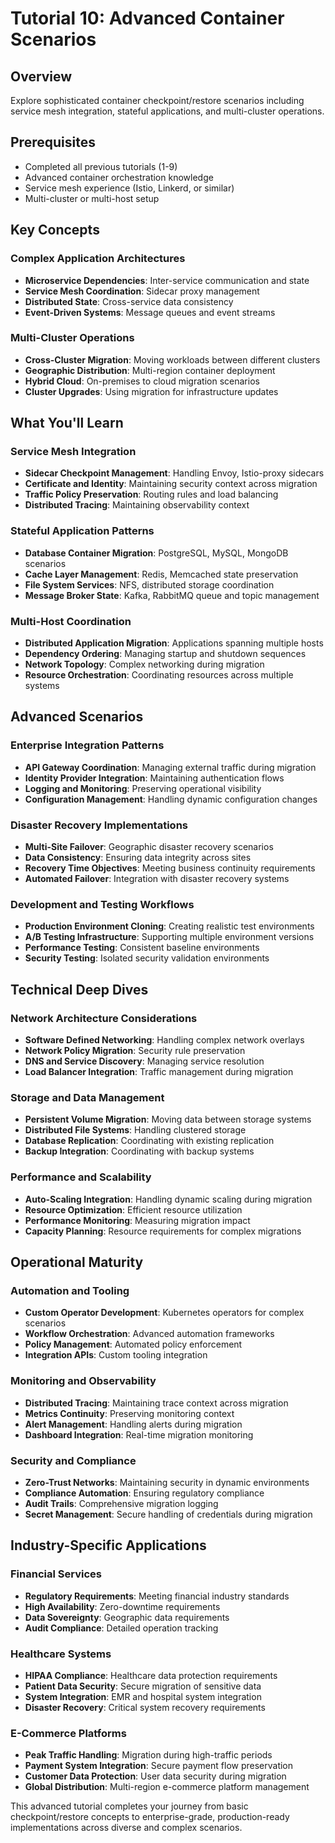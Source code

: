 # Tutorial 10: Advanced Container Scenarios

## Overview
Explore sophisticated container checkpoint/restore scenarios including service mesh integration, stateful applications, and multi-cluster operations.

## Prerequisites
- Completed all previous tutorials (1-9)
- Advanced container orchestration knowledge
- Service mesh experience (Istio, Linkerd, or similar)
- Multi-cluster or multi-host setup

## Key Concepts

### Complex Application Architectures
- **Microservice Dependencies**: Inter-service communication and state
- **Service Mesh Coordination**: Sidecar proxy management
- **Distributed State**: Cross-service data consistency
- **Event-Driven Systems**: Message queues and event streams

### Multi-Cluster Operations
- **Cross-Cluster Migration**: Moving workloads between different clusters
- **Geographic Distribution**: Multi-region container deployment
- **Hybrid Cloud**: On-premises to cloud migration scenarios
- **Cluster Upgrades**: Using migration for infrastructure updates

## What You'll Learn

### Service Mesh Integration
- **Sidecar Checkpoint Management**: Handling Envoy, Istio-proxy sidecars
- **Certificate and Identity**: Maintaining security context across migration
- **Traffic Policy Preservation**: Routing rules and load balancing
- **Distributed Tracing**: Maintaining observability context

### Stateful Application Patterns
- **Database Container Migration**: PostgreSQL, MySQL, MongoDB scenarios
- **Cache Layer Management**: Redis, Memcached state preservation
- **File System Services**: NFS, distributed storage coordination
- **Message Broker State**: Kafka, RabbitMQ queue and topic management

### Multi-Host Coordination
- **Distributed Application Migration**: Applications spanning multiple hosts
- **Dependency Ordering**: Managing startup and shutdown sequences
- **Network Topology**: Complex networking during migration
- **Resource Orchestration**: Coordinating resources across multiple systems

## Advanced Scenarios

### Enterprise Integration Patterns
- **API Gateway Coordination**: Managing external traffic during migration
- **Identity Provider Integration**: Maintaining authentication flows
- **Logging and Monitoring**: Preserving operational visibility
- **Configuration Management**: Handling dynamic configuration changes

### Disaster Recovery Implementations
- **Multi-Site Failover**: Geographic disaster recovery scenarios
- **Data Consistency**: Ensuring data integrity across sites
- **Recovery Time Objectives**: Meeting business continuity requirements
- **Automated Failover**: Integration with disaster recovery systems

### Development and Testing Workflows
- **Production Environment Cloning**: Creating realistic test environments
- **A/B Testing Infrastructure**: Supporting multiple environment versions
- **Performance Testing**: Consistent baseline environments
- **Security Testing**: Isolated security validation environments

## Technical Deep Dives

### Network Architecture Considerations
- **Software Defined Networking**: Handling complex network overlays
- **Network Policy Migration**: Security rule preservation
- **DNS and Service Discovery**: Managing service resolution
- **Load Balancer Integration**: Traffic management during migration

### Storage and Data Management
- **Persistent Volume Migration**: Moving data between storage systems
- **Distributed File Systems**: Handling clustered storage
- **Database Replication**: Coordinating with existing replication
- **Backup Integration**: Coordinating with backup systems

### Performance and Scalability
- **Auto-Scaling Integration**: Handling dynamic scaling during migration
- **Resource Optimization**: Efficient resource utilization
- **Performance Monitoring**: Measuring migration impact
- **Capacity Planning**: Resource requirements for complex migrations

## Operational Maturity

### Automation and Tooling
- **Custom Operator Development**: Kubernetes operators for complex scenarios
- **Workflow Orchestration**: Advanced automation frameworks
- **Policy Management**: Automated policy enforcement
- **Integration APIs**: Custom tooling integration

### Monitoring and Observability
- **Distributed Tracing**: Maintaining trace context across migration
- **Metrics Continuity**: Preserving monitoring context
- **Alert Management**: Handling alerts during migration
- **Dashboard Integration**: Real-time migration monitoring

### Security and Compliance
- **Zero-Trust Networks**: Maintaining security in dynamic environments
- **Compliance Automation**: Ensuring regulatory compliance
- **Audit Trails**: Comprehensive migration logging
- **Secret Management**: Secure handling of credentials during migration

## Industry-Specific Applications

### Financial Services
- **Regulatory Requirements**: Meeting financial industry standards
- **High Availability**: Zero-downtime requirements
- **Data Sovereignty**: Geographic data requirements
- **Audit Compliance**: Detailed operation tracking

### Healthcare Systems
- **HIPAA Compliance**: Healthcare data protection requirements
- **Patient Data Security**: Secure migration of sensitive data
- **System Integration**: EMR and hospital system integration
- **Disaster Recovery**: Critical system recovery requirements

### E-Commerce Platforms
- **Peak Traffic Handling**: Migration during high-traffic periods
- **Payment System Integration**: Secure payment flow preservation
- **Customer Data Protection**: User data security during migration
- **Global Distribution**: Multi-region e-commerce platform management

This advanced tutorial completes your journey from basic checkpoint/restore concepts to enterprise-grade, production-ready implementations across diverse and complex scenarios.